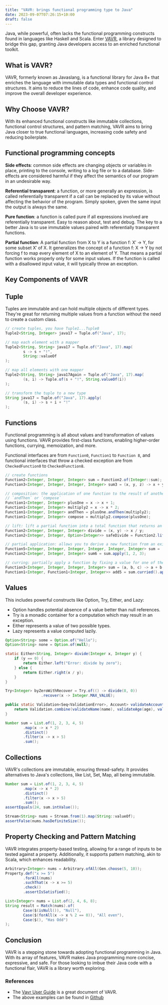 ```yaml
---
title: "VAVR: brings functional programming type to Java"
date: 2023-09-07T07:26:15+10:00
draft: false
---
```


Java, while powerful, often lacks the functional programming constructs found in languages like Haskell and Scala. Enter [VAVR](hat.openai.com), a library designed to bridge this gap, granting Java developers access to an enriched functional toolkit.

## What is VAVR?

VAVR, formerly known as Javaslang, is a functional library for Java 8+ that enriches the language with immutable data types and functional control structures. It aims to reduce the lines of code, enhance code quality, and improve the overall developer experience.

## Why Choose VAVR?

With its enhanced functional constructs like immutable collections, functional control structures, and pattern matching, VAVR aims to bring Java closer to true functional languages, increasing code safety and reducing boilerplate.

## Functional programming concepts

**Side effects**: common side effects are changing objects or variables in place, printing to the console, writing to a log file or to a database. Side-effects are considered harmful if they affect the semantics of our program in an undesirable way.

**Referential transparent**: a function, or more generally an expression, is called referentially transparent if a call can be replaced by its value without affecting the behavior of the program. Simply spoken, given the same input the output is always the same.

**Pure function**: a function is called pure if all expressions involved are referentially transparent. Easy to reason about, test and debug. The key to a better Java is to use immutable values paired with referentially transparent functions.

**Partial function**: A partial function from X to Y is a function f: X′ → Y, for some subset X′ of X. It generalizes the concept of a function f: X → Y by not forcing f to map every element of X to an element of Y. That means a partial function works properly only for some input values. If the function is called with a disallowed input value, it will typically throw an exception.

## Key Components of VAVR

## Tuple

Tuples are immutable and can hold multiple objects of different types. They're great for returning multiple values from a function without the need to create a custom class.

```java
// create tuples, you have Tuple1...Tuple8
Tuple2<String, Integer> java17 = Tuple.of("Java", 17);

// map each element with a mapper
Tuple2<String, String> java17 = Tuple.of("Java", 17).map(
        s -> s + "!",
        String::valueOf
);

// map all elements with one mapper
Tuple2<String, String> java17Again = Tuple.of("Java", 17).map(
        (s, i) -> Tuple.of(s + "!", String.valueOf(i))
);

// transform the tuple to a new type
String java17 = Tuple.of("Java", 17).apply(
        (s, i) -> s + i + "!"
);
```

## Functions

Functional programming is all about values and transformation of values using functions. VAVR provides first-class functions, enabling higher-order functions, currying, memoization, and more.

Functional interfaces are from `Function0`, `Function1` to `Function 8`, and functional interfaces that throw a checked exception are from `CheckedFunction0` to `CheckedFunction8`.

```java
// create functions
Function2<Integer, Integer, Integer> sum = Function2.of(Integer::sum);
Function3<Integer, Integer, Integer, Integer> sum3 = (x, y, z) -> x + y + z;

// composition: the application of one function to the result of another to produce a third function
// `andThen` or `compose`
Function1<Integer, Integer> plusOne = x -> x + 1;
Function1<Integer, Integer> multiply2 = x -> x * 2;
Function1<Integer, Integer> andThen = plusOne.andThen(multiply2);
Function1<Integer, Integer> compose = multiply2.compose(plusOne);

// lift: lift a partial function into a total function that returns an Option result.
Function2<Integer, Integer, Integer> divide = (x, y) -> x / y;
Function2<Integer, Integer, Option<Integer>> safeDivide = Function2.lift(divide);

// partial application: allows you to derive a new function from an existing one by fixing some values.
Function5<Integer, Integer, Integer, Integer, Integer, Integer> sum = (a, b, c, d, e) -> a + b + c + d + e;
Function2<Integer, Integer, Integer> sum6 = sum.apply(1, 2, 3);

// curring: partially apply a function by fixing a value for one of the parameters, resulting in a `Function1` function that returns a `Function1`.
Function3<Integer, Integer, Integer, Integer> sum = (a, b, c) -> a + b + c;
Function1<Integer, Function1<Integer, Integer>> add5 = sum.curried().apply(5);
```

## Values

This includes powerful constructs like Option, Try, Either, and Lazy:

- Option handles potential absence of a value better than null references.
- Try is a monadic container for a computation which may result in an exception.
- Either represents a value of two possible types.
- Lazy represents a value computed lazily.

```java
Option<String> some = Option.of("Hello");
Option<String> none = Option.of(null);

static Either<String, Integer> divide(Integer x, Integer y) {
    if (y == 0) {
        return Either.left("Error: divide by zero");
    } else {
        return Either.right(x / y);
    }
}

Try<Integer> byZeroWithRecover = Try.of(() -> divide(8, 0))
                .recover(x -> Integer.MAX_VALUE);

public static Validation<Seq<ValidationError>, Account> validateAccount(String name, Integer age, Double amount) {
    return Validation.combine(validateName(name), validateAge(age), validateAmount(amount)).ap(Account::new);
}

Number sum = List.of(1, 2, 3, 4, 5)
        .map(x -> x * 2)
        .distinct()
        .filter(x -> x > 5)
        .sum();
```

## Collections

VAVR's collections are immutable, ensuring thread-safety. It provides alternatives to Java's collections, like List, Set, Map, all being immutable.

```java
Number sum = List.of(1, 2, 3, 4, 5)
        .map(x -> x * 2)
        .distinct()
        .filter(x -> x > 5)
        .sum();
assertEquals(24, sum.intValue());

Stream<String> nums = Stream.from(1).map(String::valueOf);
assertFalse(nums.hasDefiniteSize());
```

## Property Checking and Pattern Matching

VAVR integrates property-based testing, allowing for a range of inputs to be tested against a property. Additionally, it supports pattern matching, akin to Scala, which enhances readability.

```java
Arbitrary<Integer> nums = Arbitrary.ofAll(Gen.choose(5, 10));
Property.def("x >= 5")
        .forAll(nums)
        .suchThat(x -> x >= 5)
        .check()
        .assertIsSatisfied();

List<Integer> nums = List.of(2, 4, 6, 8);
String result = Match(nums).of(
        Case($(isNull()), "Null"),
        Case($(forAll(x -> x % 2 == 0)), "All even"),
        Case($(), "Has Odd")
);
```

## Conclusion

VAVR is a stepping stone towards adopting functional programming in Java. With its array of features, VAVR makes Java programming more concise, expressive, and safe. For those looking to imbue their Java code with a functional flair, VAVR is a library worth exploring.


### References

- The [Vavr User Guide](https://docs.vavr.io/) is a great document of VAVR.
- The above examples can be found in [Github](https://github.com/nkcoder/fp-with-vavr)